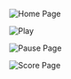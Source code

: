 ![Home Page](https://res.cloudinary.com/dh9z8mk2j/image/upload/v1695221816/Other/Pause_wzr78o.png)

![Play ](https://res.cloudinary.com/dh9z8mk2j/image/upload/v1695221813/Other/Play_mc7pse.png)

![Pause Page](https://res.cloudinary.com/dh9z8mk2j/image/upload/v1695221799/Other/Menu_twyj70.png)

![Score Page](https://res.cloudinary.com/dh9z8mk2j/image/upload/v1695221788/Other/Score_nnojgt.png)
